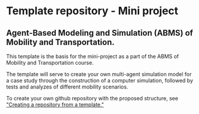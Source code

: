 # Template repository - Mini project
## Agent-Based Modeling and Simulation (ABMS) of Mobility and Transportation.

This template is the basis for the mini-project as a part of the ABMS of Mobility and Transportation course.

The template will serve to create your own multi-agent simulation model for a case study through the construction of a computer simulation, followed by tests and analyzes of different mobility scenarios.

To create your own github repository with the proposed structure, see ["Creating a repository from a template."](https://docs.github.com/en/repositories/creating-and-managing-repositories/creating-a-repository-from-a-template)

